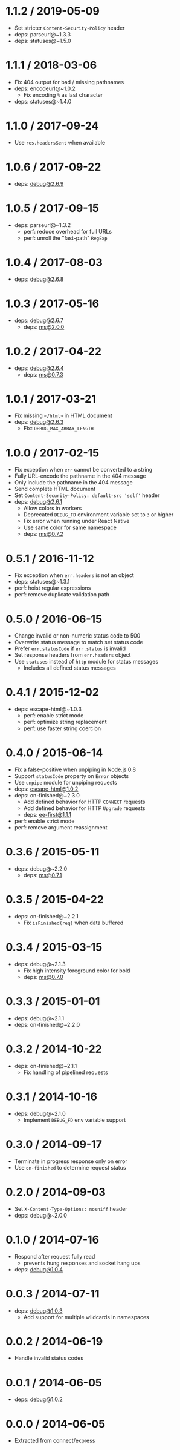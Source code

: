 # 1.1.2 / 2019-05-09

- Set stricter `Content-Security-Policy` header
- deps: parseurl@~1.3.3
- deps: statuses@~1.5.0

# 1.1.1 / 2018-03-06

- Fix 404 output for bad / missing pathnames
- deps: encodeurl@~1.0.2
  - Fix encoding `%` as last character
- deps: statuses@~1.4.0

# 1.1.0 / 2017-09-24

- Use `res.headersSent` when available

# 1.0.6 / 2017-09-22

- deps: debug@2.6.9

# 1.0.5 / 2017-09-15

- deps: parseurl@~1.3.2
  - perf: reduce overhead for full URLs
  - perf: unroll the "fast-path" `RegExp`

# 1.0.4 / 2017-08-03

- deps: debug@2.6.8

# 1.0.3 / 2017-05-16

- deps: debug@2.6.7
  - deps: ms@2.0.0

# 1.0.2 / 2017-04-22

- deps: debug@2.6.4
  - deps: ms@0.7.3

# 1.0.1 / 2017-03-21

- Fix missing `</html>` in HTML document
- deps: debug@2.6.3
  - Fix: `DEBUG_MAX_ARRAY_LENGTH`

# 1.0.0 / 2017-02-15

- Fix exception when `err` cannot be converted to a string
- Fully URL-encode the pathname in the 404 message
- Only include the pathname in the 404 message
- Send complete HTML document
- Set `Content-Security-Policy: default-src 'self'` header
- deps: debug@2.6.1
  - Allow colors in workers
  - Deprecated `DEBUG_FD` environment variable set to `3` or higher
  - Fix error when running under React Native
  - Use same color for same namespace
  - deps: ms@0.7.2

# 0.5.1 / 2016-11-12

- Fix exception when `err.headers` is not an object
- deps: statuses@~1.3.1
- perf: hoist regular expressions
- perf: remove duplicate validation path

# 0.5.0 / 2016-06-15

- Change invalid or non-numeric status code to 500
- Overwrite status message to match set status code
- Prefer `err.statusCode` if `err.status` is invalid
- Set response headers from `err.headers` object
- Use `statuses` instead of `http` module for status messages
  - Includes all defined status messages

# 0.4.1 / 2015-12-02

- deps: escape-html@~1.0.3
  - perf: enable strict mode
  - perf: optimize string replacement
  - perf: use faster string coercion

# 0.4.0 / 2015-06-14

- Fix a false-positive when unpiping in Node.js 0.8
- Support `statusCode` property on `Error` objects
- Use `unpipe` module for unpiping requests
- deps: escape-html@1.0.2
- deps: on-finished@~2.3.0
  - Add defined behavior for HTTP `CONNECT` requests
  - Add defined behavior for HTTP `Upgrade` requests
  - deps: ee-first@1.1.1
- perf: enable strict mode
- perf: remove argument reassignment

# 0.3.6 / 2015-05-11

- deps: debug@~2.2.0
  - deps: ms@0.7.1

# 0.3.5 / 2015-04-22

- deps: on-finished@~2.2.1
  - Fix `isFinished(req)` when data buffered

# 0.3.4 / 2015-03-15

- deps: debug@~2.1.3
  - Fix high intensity foreground color for bold
  - deps: ms@0.7.0

# 0.3.3 / 2015-01-01

- deps: debug@~2.1.1
- deps: on-finished@~2.2.0

# 0.3.2 / 2014-10-22

- deps: on-finished@~2.1.1
  - Fix handling of pipelined requests

# 0.3.1 / 2014-10-16

- deps: debug@~2.1.0
  - Implement `DEBUG_FD` env variable support

# 0.3.0 / 2014-09-17

- Terminate in progress response only on error
- Use `on-finished` to determine request status

# 0.2.0 / 2014-09-03

- Set `X-Content-Type-Options: nosniff` header
- deps: debug@~2.0.0

# 0.1.0 / 2014-07-16

- Respond after request fully read
  - prevents hung responses and socket hang ups
- deps: debug@1.0.4

# 0.0.3 / 2014-07-11

- deps: debug@1.0.3
  - Add support for multiple wildcards in namespaces

# 0.0.2 / 2014-06-19

- Handle invalid status codes

# 0.0.1 / 2014-06-05

- deps: debug@1.0.2

# 0.0.0 / 2014-06-05

- Extracted from connect/express
